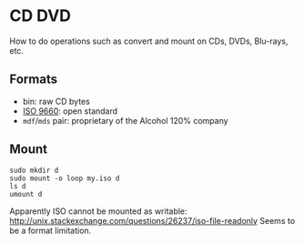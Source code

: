 # CD DVD

How to do operations such as convert and mount on CDs, DVDs, Blu-rays, etc.

## Formats

- bin: raw CD bytes
- [ISO 9660](https://en.wikipedia.org/wiki/ISO_9660): open standard
- `mdf`/`mds` pair: proprietary of the Alcohol 120% company

## Mount

    sudo mkdir d
    sudo mount -o loop my.iso d
    ls d
    umount d

Apparently ISO cannot be mounted as writable: <http://unix.stackexchange.com/questions/26237/iso-file-readonly> Seems to be a format limitation.
